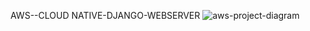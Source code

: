 AWS--CLOUD NATIVE-DJANGO-WEBSERVER
![aws-project-diagram](https://user-images.githubusercontent.com/121056799/236654953-f8e2342f-dad7-4f21-8fe9-13f5b7d19eeb.png)
